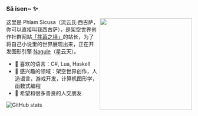 ### Sä isen~ ✨

<!--
**sicusa/sicusa** is a ✨ _special_ ✨ repository because its `README.md` (this file) appears on your GitHub profile.

Here are some ideas to get you started:

- 🔭 I’m currently working on ...
- 🌱 I’m currently learning ...
- 👯 I’m looking to collaborate on ...
- 🤔 I’m looking for help with ...
- 💬 Ask me about ...
- 📫 How to reach me: ...
- 😄 Pronouns: ...
- ⚡ Fun fact: ...
-->

<img align="right" style="width: 250px; height: 250px" src="https://gilatod.art/wp-content/uploads/2022/12/AB8918333BF33F68B1D5724F23D548BC.gif"/>

这里是 Phlam Sicusa（流云氏·西古萨，你可以直接叫我西古萨），是架空世界创作社群网站[「荏苒之境」](https://gilatod.art)的站长，为了将自己小说里的世界展现出来，正在开发图形引擎 [Nagule](https://github.com/sicusa/Nagule)（星云天）。

- 🌱 喜欢的语言：C#, Lua, Haskell
- 🔭 感兴趣的领域：架空世界创作，人造语言，游戏开发，计算机图形学，函数式编程
- 👯 希望和很多善良的人交朋友

![GitHub stats](https://github-readme-stats.vercel.app/api?username=sicusa&show_icons=true&bg_color=00000000&hide=contribs&border_color=EEEEEE2E)
